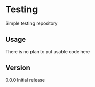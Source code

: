 Testing
=======

Simple testing repository

## Usage

There is no plan to put usable code here

## Version

0.0.0 Initial release
